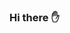 ### Hi there :raised_hand:

<!--
- :smiling_imp: I'm sterva
- :convenience_store: and I also work at the Leroy Merlin
- :unamused: as a sales consultant...
-->

